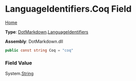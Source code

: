 # LanguageIdentifiers\.Coq Field

[Home](../../../README.md)

**Type**: [DotMarkdown](../../README.md)\.[LanguageIdentifiers](../README.md)

**Assembly**: DotMarkdown\.dll

```csharp
public const string Coq = "coq"
```

### Field Value

System\.[String](https://docs.microsoft.com/en-us/dotnet/api/system.string)